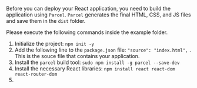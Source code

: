 Before you can deploy your React application, you need to build the application using `Parcel`. 
`Parcel` generates the final HTML, CSS, and JS files and save them in the `dist` folder.

Please execute the following commands inside the example folder.
 
1. Initialize the project: `npm init -y`
2. Add the following line to the `package.json` file: `"source": "index.html",` . This is the souce file that contains your application.
3. Install the `parcel` build tool: `sudo npm install -g parcel --save-dev`
4. Install the necessary React libraries: `npm install react react-dom react-router-dom` 
5. 